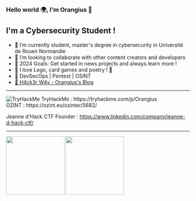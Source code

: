 ### Hello world 🌍, I'm Orangius 👋 

## I'm a Cybersecurity Student !

- 🌱 I’m currently student, master's degree in cybersecurity in 
     Université de Rouen Normandie
- 👐 I’m looking to collaborate with other content creators and developers
- 🥅 2024 Goals: Get started in news projects and always learn more !
- 🎲 I love Lego, card games and poetry ! 🍃
- 🔐 DevSecOps | Pentest | OSINT
- [👾 H4ck3r W4y - Orangius's Blog](https://orangius.gitbook.io/h4ck3r-w4y)

---
<img src="https://tryhackme-badges.s3.amazonaws.com/Orangius.png" alt="TryHackMe">
TryHackMe : https://tryhackme.com/p/Orangius </br>
OZINT : https://ozint.eu/ozinter/5682/

Jeanne d'Hack CTF Founder : https://www.linkedin.com/company/jeanne-d-hack-ctf/

---

<div>
  <a href="https://twitter.com/ExpLang_Cn">
    <img align="left" height="160" src="https://github-readme-stats.vercel.app/api/top-langs/?username=Orangiuss&layout=compact" />
  </a>
  <a href="https://twitter.com/ExpLang_Cn">
    <img align="left" height="160" src="https://github-readme-stats.vercel.app/api?username=Orangiuss&show_icons=true&count_private=true" />
  </a>
</div>
